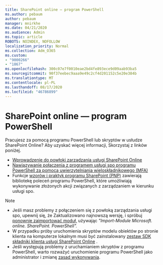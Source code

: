 ```yaml
---
title: SharePoint online — program PowerShell
ms.author: pebaum
author: pebaum
manager: mnirkhe
ms.date: 04/21/2020
ms.audience: Admin
ms.topic: article
ROBOTS: NOINDEX, NOFOLLOW
localization_priority: Normal
ms.collection: Adm_O365
ms.custom:
- "9000266"
- "1867"
ms.openlocfilehash: 300c07e7f0010eae2bd4fe893ece9d09aab93ba5
ms.sourcegitcommit: 90f37eebec9aaa9e49c2cf4d201152c5e20e384b
ms.translationtype: MT
ms.contentlocale: pl-PL
ms.lasthandoff: 08/17/2020
ms.locfileid: "46786899"
---
```

# <a name="sharepoint-online-powershell"></a>SharePoint online — program PowerShell

Pracujesz za pomocą programu PowerShell lub skryptów w usłudze SharePoint Online? Aby uzyskać więcej informacji, Skorzystaj z linków poniżej.
- [Wprowadzenie do powłoki zarządzania usługi SharePoint Online](https://docs.microsoft.com/powershell/sharepoint/sharepoint-online/connect-sharepoint-online?view=sharepoint-ps)
- [Nawiązywanie połączenia z programem usługi spo programu PowerShell za pomocą uwierzytelniania wieloskładnikowego (MFA)](https://docs.microsoft.com/powershell/sharepoint/sharepoint-online/connect-sharepoint-online?view=sharepoint-ps#to-connect-with-multifactor-authentication-mfa)
- Funkcje [wzorów i praktyk programu SharePoint (PNP)](https://docs.microsoft.com/powershell/sharepoint/sharepoint-pnp/sharepoint-pnp-cmdlets?view=sharepoint-ps) zawierają bibliotekę poleceń programu PowerShell, które umożliwiają wykonywanie złożonych akcji związanych z zarządzaniem w kierunku usługi spo.

> [!NOTE]
> - Jeśli masz problemy z połączeniem się z powłoką zarządzania usługi spo, upewnij się, że Zaktualizowano najnowszą wersję, i spróbuj [ponownie zaimportować moduł,](https://docs.microsoft.com/powershell/developer/module/importing-a-powershell-module) używając *"Import-Module Microsoft. online. SharePoint. PowerShell".*
> - W przypadku próby uruchomienia skryptów modelu obiektów po stronie klienta na komputerze lokalnym musi być zainstalowany [zestaw SDK składniki klienta usługi SharePoint Online](https://www.microsoft.com/download/details.aspx?id=42038) .
> - Jeśli występują problemy z uruchamianiem skryptów z programu PowerShell, warto rozważyć uruchomienie programu PowerShell jako administrator i zmianę [zasad wykonywania](https://docs.microsoft.com/powershell/module/microsoft.powershell.core/about/about_execution_policies?view=powershell-6).